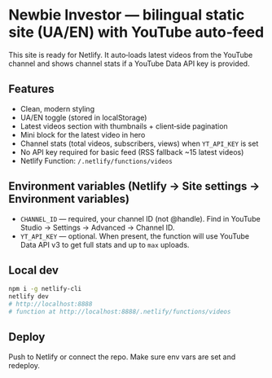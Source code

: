 # Newbie Investor — bilingual static site (UA/EN) with YouTube auto‑feed

This site is ready for Netlify. It auto‑loads latest videos from the YouTube channel and shows channel stats if a YouTube Data API key is provided.

## Features
- Clean, modern styling
- UA/EN toggle (stored in localStorage)
- Latest videos section with thumbnails + client‑side pagination
- Mini block for the latest video in hero
- Channel stats (total videos, subscribers, views) when `YT_API_KEY` is set
- No API key required for basic feed (RSS fallback ~15 latest videos)
- Netlify Function: `/.netlify/functions/videos`

## Environment variables (Netlify → Site settings → Environment variables)
- `CHANNEL_ID` — required, your channel ID (not @handle). Find in YouTube Studio → Settings → Advanced → Channel ID.
- `YT_API_KEY` — optional. When present, the function will use YouTube Data API v3 to get full stats and up to `max` uploads.

## Local dev
```bash
npm i -g netlify-cli
netlify dev
# http://localhost:8888
# function at http://localhost:8888/.netlify/functions/videos
```

## Deploy
Push to Netlify or connect the repo. Make sure env vars are set and redeploy.
